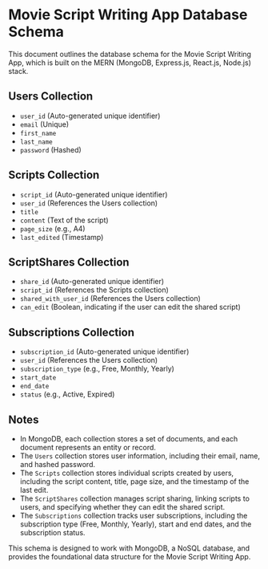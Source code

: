 # Movie Script Writing App Database Schema

This document outlines the database schema for the Movie Script Writing App, which is built on the MERN (MongoDB, Express.js, React.js, Node.js) stack.

## Users Collection

- `user_id` (Auto-generated unique identifier)
- `email` (Unique)
- `first_name`
- `last_name`
- `password` (Hashed)

## Scripts Collection

- `script_id` (Auto-generated unique identifier)
- `user_id` (References the Users collection)
- `title`
- `content` (Text of the script)
- `page_size` (e.g., A4)
- `last_edited` (Timestamp)

## ScriptShares Collection

- `share_id` (Auto-generated unique identifier)
- `script_id` (References the Scripts collection)
- `shared_with_user_id` (References the Users collection)
- `can_edit` (Boolean, indicating if the user can edit the shared script)

## Subscriptions Collection

- `subscription_id` (Auto-generated unique identifier)
- `user_id` (References the Users collection)
- `subscription_type` (e.g., Free, Monthly, Yearly)
- `start_date`
- `end_date`
- `status` (e.g., Active, Expired)

## Notes

- In MongoDB, each collection stores a set of documents, and each document represents an entity or record.
- The `Users` collection stores user information, including their email, name, and hashed password.
- The `Scripts` collection stores individual scripts created by users, including the script content, title, page size, and the timestamp of the last edit.
- The `ScriptShares` collection manages script sharing, linking scripts to users, and specifying whether they can edit the shared script.
- The `Subscriptions` collection tracks user subscriptions, including the subscription type (Free, Monthly, Yearly), start and end dates, and the subscription status.

This schema is designed to work with MongoDB, a NoSQL database, and provides the foundational data structure for the Movie Script Writing App.
